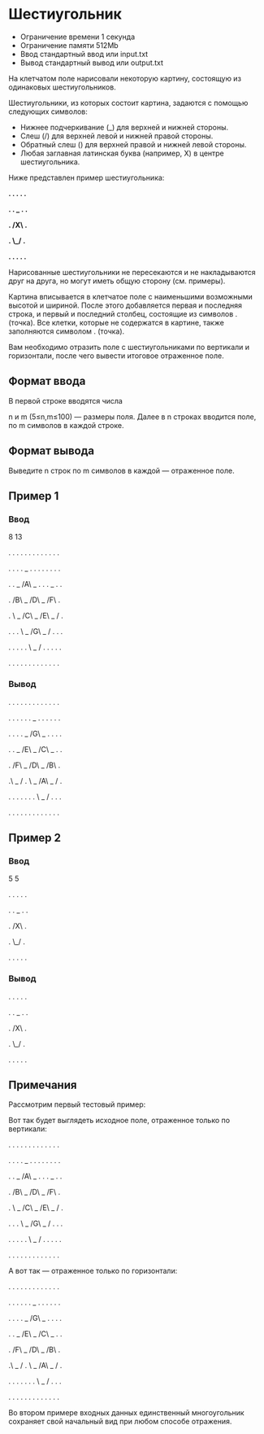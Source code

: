 # Шестиугольник


- Ограничение времени	1 секунда
- Ограничение памяти	512Mb
- Ввод	стандартный ввод или input.txt
- Вывод	стандартный вывод или output.txt


На клетчатом поле нарисовали некоторую картину, состоящую из одинаковых шестиугольников.

Шестиугольники, из которых состоит картина, задаются с помощью следующих символов:

- Нижнее подчеркивание (_) для верхней и нижней стороны.
- Слеш (/) для верхней левой и нижней правой стороны.
- Обратный слеш (\) для верхней правой и нижней левой стороны.
- Любая заглавная латинская буква (например, X) в центре шестиугольника.


Ниже представлен пример шестиугольника:



**. . . . .**

**. . _ . .**

**. /X\\ .**

**. \\_/ .**

**. . . . .**


Нарисованные шестиугольники не пересекаются и не накладываются друг на друга, но могут иметь общую сторону (см. примеры).

Картина вписывается в клетчатое поле с наименьшими возможными высотой и шириной. 
После этого добавляется первая и последняя строка, и первый и последний столбец, состоящие из символов . (точка). 
Все клетки, которые не содержатся в картине, также заполняются символом . (точка).

Вам необходимо отразить поле с шестиугольниками по вертикали и горизонтали, после чего вывести итоговое отраженное поле.


## Формат ввода


В первой строке вводятся числа 

n и m (5≤n,m≤100)  — размеры поля. Далее в n строках вводится поле, по m символов в каждой строке.


## Формат вывода


Выведите n строк по m символов в каждой  — отраженное поле.


## Пример 1

### **Ввод**


8 13

. . . . . . . . . . . . .

. . . . _ . . . . . . . .

. . _ /A\\ _ . . . _ . .

. /B\\ _ /D\\ _ /F\\ .

. \\ _ /C\\ _ /E\\ _ / .

. . . \\ _ /G\\ _ / . . .

. . . . . \\ _ / . . . . .

. . . . . . . . . . . . .

### **Вывод**


. . . . . . . . . . . . .

. . . . . . _ . . . . . .

. . . . _ /G\\ _ . . . .

. . _ /E\\ _ /C\\ _ . .

. /F\\ _ /D\\ _ /B\\ .

.\\ _ / . \\ _ /A\\ _ / .

. . . . . . . \\ _ / . . .

. . . . . . . . . . . . .


## Пример 2


### **Ввод**


5 5

. . . . .

. . _ . .

. /X\\ .

. \\_/ .

. . . . . 

### **Вывод**


. . . . .

. . _ . .

. /X\\ .

. \\_/ .

. . . . .


## Примечания


Рассмотрим первый тестовый пример:

Вот так будет выглядеть исходное поле, отраженное только по вертикали:


. . . . . . . . . . . . .

. . . . _ . . . . . . . .

. . _ /A\\ _ . . . _ . .

. /B\\ _ /D\\ _ /F\\ .

. \\ _ /C\\ _ /E\\ _ / .

. . . \\ _ /G\\ _ / . . .

. . . . . \\ _ / . . . . .

. . . . . . . . . . . . .


А вот так  — отраженное только по горизонтали:


. . . . . . . . . . . . .

. . . . . . _ . . . . . .

. . . . _ /G\\ _ . . . .

. . _ /E\\ _ /C\\ _ . .

. /F\\ _ /D\\ _ /B\\ .

.\\ _ / . \\ _ /A\\ _ / .

. . . . . . . \\ _ / . . .

. . . . . . . . . . . . .


Во втором примере входных данных единственный многоугольник сохраняет свой начальный вид при любом способе отражения.
